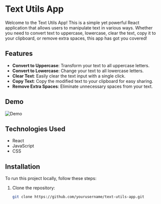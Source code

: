 # Text Utils App

Welcome to the Text Utils App! This is a simple yet powerful React application that allows users to manipulate text in various ways. Whether you need to convert text to uppercase, lowercase, clear the text, copy it to your clipboard, or remove extra spaces, this app has got you covered!

## Features

- **Convert to Uppercase**: Transform your text to all uppercase letters.
- **Convert to Lowercase**: Change your text to all lowercase letters.
- **Clear Text**: Easily clear the text input with a single click.
- **Copy Text**: Copy the modified text to your clipboard for easy sharing.
- **Remove Extra Spaces**: Eliminate unnecessary spaces from your text.

## Demo

![Demo](link-to-your-demo-image-or-gif)

## Technologies Used

- React
- JavaScript
- CSS

## Installation

To run this project locally, follow these steps:

1. Clone the repository:
   ```bash
   git clone https://github.com/yourusername/text-utils-app.git